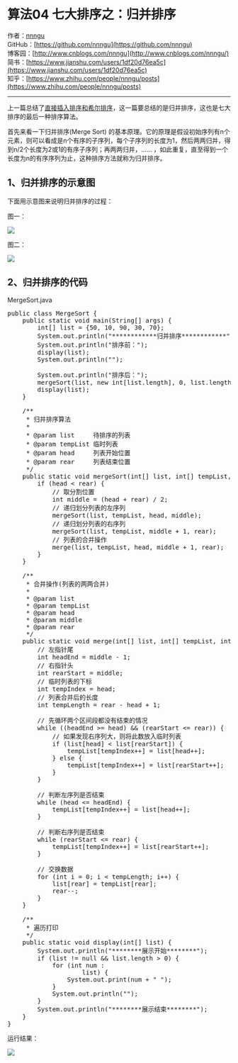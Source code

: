 # 算法04 七大排序之：归并排序
作者：[nnngu](https://github.com/nnngu)  
GitHub：[https://github.com/nnngu](https://github.com/nnngu)  
博客园：[http://www.cnblogs.com/nnngu](http://www.cnblogs.com/nnngu/)  
简书：[https://www.jianshu.com/users/1df20d76ea5c](https://www.jianshu.com/users/1df20d76ea5c)  
知乎：[https://www.zhihu.com/people/nnngu/posts](https://www.zhihu.com/people/nnngu/posts)  

---

上一篇总结了[直接插入排序和希尔排序](http://www.cnblogs.com/nnngu/p/8283977.html)，这一篇要总结的是归并排序，这也是七大排序的最后一种排序算法。

首先来看一下归并排序(Merge Sort) 的基本原理。它的原理是假设初始序列有n个元素，则可以看成是n个有序的子序列，每个子序列的长度为1，然后两两归并，得到n/2个长度为2或1的有序子序列；再两两归并，…… ，如此重复，直至得到一个长度为n的有序序列为止，这种排序方法就称为归并排序。

## 1、归并排序的示意图

下面用示意图来说明归并排序的过程：

图一：

![][1]

图二：

![](http://images2017.cnblogs.com/blog/1313428/201801/1313428-20180115003743426-996799379.png)

## 2、归并排序的代码

MergeSort.java 

<pre>public class MergeSort {
    public static void main(String[] args) {
        int[] list = {50, 10, 90, 30, 70};
        System.out.println("************归并排序************");
        System.out.println("排序前：");
        display(list);
        System.out.println("");

        System.out.println("排序后：");
        mergeSort(list, new int[list.length], 0, list.length - 1);
        display(list);
    }

    /**
     * 归并排序算法
     *
     * @param list     待排序的列表
     * @param tempList 临时列表
     * @param head     列表开始位置
     * @param rear     列表结束位置
     */
    public static void mergeSort(int[] list, int[] tempList, int head, int rear) {
        if (head < rear) {
            // 取分割位置
            int middle = (head + rear) / 2;
            // 递归划分列表的左序列
            mergeSort(list, tempList, head, middle);
            // 递归划分列表的右序列
            mergeSort(list, tempList, middle + 1, rear);
            // 列表的合并操作
            merge(list, tempList, head, middle + 1, rear);
        }
    }

    /**
     * 合并操作(列表的两两合并)
     *
     * @param list
     * @param tempList
     * @param head
     * @param middle
     * @param rear
     */
    public static void merge(int[] list, int[] tempList, int head, int middle, int rear) {
        // 左指针尾
        int headEnd = middle - 1;
        // 右指针头
        int rearStart = middle;
        // 临时列表的下标
        int tempIndex = head;
        // 列表合并后的长度
        int tempLength = rear - head + 1;

        // 先循环两个区间段都没有结束的情况
        while ((headEnd >= head) && (rearStart <= rear)) {
            // 如果发现右序列大，则将此数放入临时列表
            if (list[head] < list[rearStart]) {
                tempList[tempIndex++] = list[head++];
            } else {
                tempList[tempIndex++] = list[rearStart++];
            }
        }

        // 判断左序列是否结束
        while (head <= headEnd) {
            tempList[tempIndex++] = list[head++];
        }

        // 判断右序列是否结束
        while (rearStart <= rear) {
            tempList[tempIndex++] = list[rearStart++];
        }

        // 交换数据
        for (int i = 0; i < tempLength; i++) {
            list[rear] = tempList[rear];
            rear--;
        }
    }

    /**
     * 遍历打印
     */
    public static void display(int[] list) {
        System.out.println("********展示开始********");
        if (list != null && list.length > 0) {
            for (int num :
                    list) {
                System.out.print(num + " ");
            }
            System.out.println("");
        }
        System.out.println("********展示结束********");
    }
}</pre>

运行结果：

![](http://images2017.cnblogs.com/blog/1313428/201801/1313428-20180115004139222-158113378.png)


  [1]: https://www.github.com/nnngu/FigureBed/raw/master/2018/1/21/1516466153200.jpg